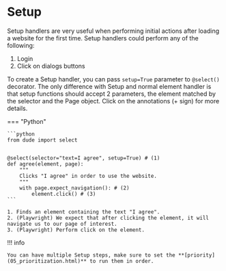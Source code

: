 # Setup

Setup handlers are very useful when performing initial actions after loading a website for the first time. 
Setup handlers could perform any of the following:

1. Login
2. Click on dialogs buttons

To create a Setup handler, you can pass `setup=True` parameter to `@select()` decorator. 
The only difference with Setup and normal element handler is that setup functions should accept 2 parameters, the element matched by the selector and the Page object.
Click on the annotations (+ sign) for more details.

=== "Python"

    ```python
    from dude import select
    
    
    @select(selector="text=I agree", setup=True) # (1)
    def agree(element, page):
        """
        Clicks "I agree" in order to use the website.
        """
        with page.expect_navigation(): # (2)
            element.click() # (3)
    ```

    1. Finds an element containing the text "I agree".
    2. (Playwright) We expect that after clicking the element, it will navigate us to our page of interest.
    3. (Playwright) Perform click on the element.

!!! info

    You can have multiple Setup steps, make sure to set the **[priority](05_prioritization.html)** to run them in order.
